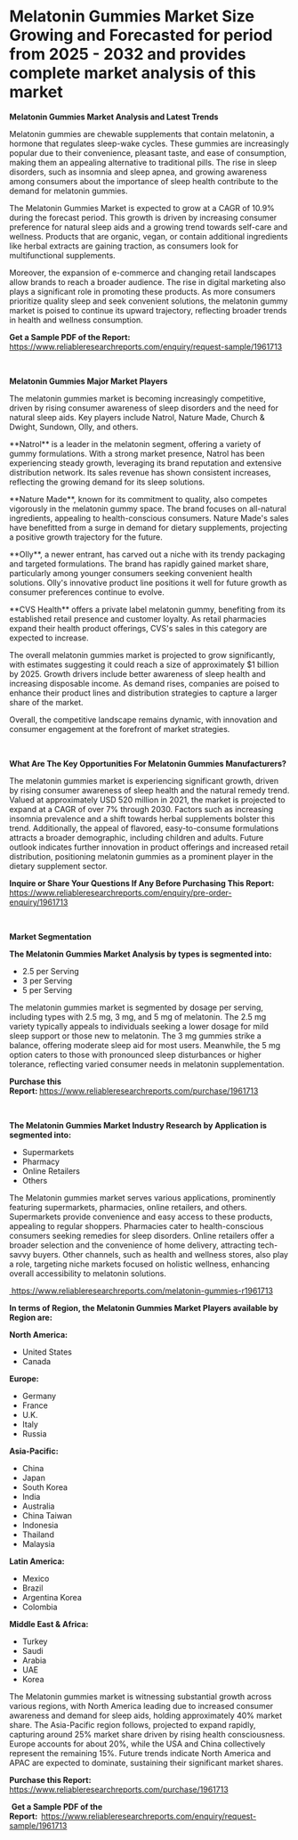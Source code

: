 <p><h1>Melatonin Gummies Market Size Growing and Forecasted for period from 2025 - 2032 and provides complete market analysis of this market</h1></p><p><strong>Melatonin Gummies Market Analysis and Latest Trends</strong></p>
<p><p>Melatonin gummies are chewable supplements that contain melatonin, a hormone that regulates sleep-wake cycles. These gummies are increasingly popular due to their convenience, pleasant taste, and ease of consumption, making them an appealing alternative to traditional pills. The rise in sleep disorders, such as insomnia and sleep apnea, and growing awareness among consumers about the importance of sleep health contribute to the demand for melatonin gummies.</p><p>The Melatonin Gummies Market is expected to grow at a CAGR of 10.9% during the forecast period. This growth is driven by increasing consumer preference for natural sleep aids and a growing trend towards self-care and wellness. Products that are organic, vegan, or contain additional ingredients like herbal extracts are gaining traction, as consumers look for multifunctional supplements.</p><p>Moreover, the expansion of e-commerce and changing retail landscapes allow brands to reach a broader audience. The rise in digital marketing also plays a significant role in promoting these products. As more consumers prioritize quality sleep and seek convenient solutions, the melatonin gummy market is poised to continue its upward trajectory, reflecting broader trends in health and wellness consumption.</p></p>
<p><strong>Get a Sample PDF of the Report:&nbsp;</strong> <a href="https://www.reliableresearchreports.com/enquiry/request-sample/1961713?utm_campaign=2724&utm_medium=2&utm_source=Github&utm_content=ia&utm_term=19042025&utm_id=melatonin-gummies">https://www.reliableresearchreports.com/enquiry/request-sample/1961713</a></p>
<p>&nbsp;</p>
<p><strong>Melatonin Gummies Major Market Players</strong></p>
<p><p>The melatonin gummies market is becoming increasingly competitive, driven by rising consumer awareness of sleep disorders and the need for natural sleep aids. Key players include Natrol, Nature Made, Church & Dwight, Sundown, Olly, and others.</p><p>**Natrol** is a leader in the melatonin segment, offering a variety of gummy formulations. With a strong market presence, Natrol has been experiencing steady growth, leveraging its brand reputation and extensive distribution network. Its sales revenue has shown consistent increases, reflecting the growing demand for its sleep solutions.</p><p>**Nature Made**, known for its commitment to quality, also competes vigorously in the melatonin gummy space. The brand focuses on all-natural ingredients, appealing to health-conscious consumers. Nature Made's sales have benefitted from a surge in demand for dietary supplements, projecting a positive growth trajectory for the future.</p><p>**Olly**, a newer entrant, has carved out a niche with its trendy packaging and targeted formulations. The brand has rapidly gained market share, particularly among younger consumers seeking convenient health solutions. Olly's innovative product line positions it well for future growth as consumer preferences continue to evolve.</p><p>**CVS Health** offers a private label melatonin gummy, benefiting from its established retail presence and customer loyalty. As retail pharmacies expand their health product offerings, CVS's sales in this category are expected to increase.</p><p>The overall melatonin gummies market is projected to grow significantly, with estimates suggesting it could reach a size of approximately $1 billion by 2025. Growth drivers include better awareness of sleep health and increasing disposable income. As demand rises, companies are poised to enhance their product lines and distribution strategies to capture a larger share of the market. </p><p>Overall, the competitive landscape remains dynamic, with innovation and consumer engagement at the forefront of market strategies.</p></p>
<p>&nbsp;</p>
<p><strong>What Are The Key Opportunities For Melatonin Gummies Manufacturers?</strong></p>
<p><p>The melatonin gummies market is experiencing significant growth, driven by rising consumer awareness of sleep health and the natural remedy trend. Valued at approximately USD 520 million in 2021, the market is projected to expand at a CAGR of over 7% through 2030. Factors such as increasing insomnia prevalence and a shift towards herbal supplements bolster this trend. Additionally, the appeal of flavored, easy-to-consume formulations attracts a broader demographic, including children and adults. Future outlook indicates further innovation in product offerings and increased retail distribution, positioning melatonin gummies as a prominent player in the dietary supplement sector.</p></p>
<p><strong>Inquire or Share Your Questions If Any Before Purchasing This Report:</strong> <a href="https://www.reliableresearchreports.com/enquiry/pre-order-enquiry/1961713?utm_campaign=2724&utm_medium=2&utm_source=Github&utm_content=ia&utm_term=19042025&utm_id=melatonin-gummies">https://www.reliableresearchreports.com/enquiry/pre-order-enquiry/1961713</a></p>
<p>&nbsp;</p>
<p><strong>Market Segmentation</strong></p>
<p><strong>The Melatonin Gummies Market Analysis by types is segmented into:</strong></p>
<p><ul><li>2.5 per Serving</li><li>3 per Serving</li><li>5 per Serving</li></ul></p>
<p><p>The melatonin gummies market is segmented by dosage per serving, including types with 2.5 mg, 3 mg, and 5 mg of melatonin. The 2.5 mg variety typically appeals to individuals seeking a lower dosage for mild sleep support or those new to melatonin. The 3 mg gummies strike a balance, offering moderate sleep aid for most users. Meanwhile, the 5 mg option caters to those with pronounced sleep disturbances or higher tolerance, reflecting varied consumer needs in melatonin supplementation.</p></p>
<p><strong>Purchase this Report:&nbsp;</strong><a href="https://www.reliableresearchreports.com/purchase/1961713?utm_campaign=2724&utm_medium=2&utm_source=Github&utm_content=ia&utm_term=19042025&utm_id=melatonin-gummies">https://www.reliableresearchreports.com/purchase/1961713</a></p>
<p>&nbsp;</p>
<p><strong>The Melatonin Gummies Market Industry Research by Application is segmented into:</strong></p>
<p><ul><li>Supermarkets</li><li>Pharmacy</li><li>Online Retailers</li><li>Others</li></ul></p>
<p><p>The Melatonin gummies market serves various applications, prominently featuring supermarkets, pharmacies, online retailers, and others. Supermarkets provide convenience and easy access to these products, appealing to regular shoppers. Pharmacies cater to health-conscious consumers seeking remedies for sleep disorders. Online retailers offer a broader selection and the convenience of home delivery, attracting tech-savvy buyers. Other channels, such as health and wellness stores, also play a role, targeting niche markets focused on holistic wellness, enhancing overall accessibility to melatonin solutions.</p></p>
<p><a href="https://www.reliableresearchreports.com/melatonin-gummies-r1961713?utm_campaign=2724&utm_medium=2&utm_source=Github&utm_content=ia&utm_term=19042025&utm_id=melatonin-gummies">&nbsp;https://www.reliableresearchreports.com/melatonin-gummies-r1961713</a></p>
<p><strong>In terms of Region, the Melatonin Gummies Market Players available by Region are:</strong></p>
<p>
    <p> <strong> North America: </strong>
        <ul>
            <li>United States</li>
            <li>Canada</li>
        </ul>
        </p> 
    <p> <strong> Europe: </strong>
        <ul>
            <li>Germany</li>
            <li>France</li>
            <li>U.K.</li>
            <li>Italy</li>
            <li>Russia</li>
        </ul>
        </p> 
    <p> <strong> Asia-Pacific: </strong>
        <ul>
            <li>China</li>
            <li>Japan</li>
            <li>South Korea</li>
            <li>India</li>
            <li>Australia</li>
            <li>China Taiwan</li>
            <li>Indonesia</li>
            <li>Thailand</li>
            <li>Malaysia</li>
        </ul>
        </p> 
    <p> <strong> Latin America: </strong>
        <ul>
            <li>Mexico</li>
            <li>Brazil</li>
            <li>Argentina Korea</li>
            <li>Colombia</li>
        </ul>
        </p> 
    <p> <strong> Middle East & Africa: </strong>
        <ul>
            <li>Turkey</li>
            <li>Saudi</li>
            <li>Arabia</li>
            <li>UAE</li>
            <li>Korea</li>
        </ul>
    </p>
    </p>
<p><p>The Melatonin gummies market is witnessing substantial growth across various regions, with North America leading due to increased consumer awareness and demand for sleep aids, holding approximately 40% market share. The Asia-Pacific region follows, projected to expand rapidly, capturing around 25% market share driven by rising health consciousness. Europe accounts for about 20%, while the USA and China collectively represent the remaining 15%. Future trends indicate North America and APAC are expected to dominate, sustaining their significant market shares.</p></p>
<p><strong>Purchase this Report: </strong><a href="https://www.reliableresearchreports.com/purchase/1961713?utm_campaign=2724&utm_medium=2&utm_source=Github&utm_content=ia&utm_term=19042025&utm_id=melatonin-gummies">https://www.reliableresearchreports.com/purchase/1961713</a></p>
<p>&nbsp;<strong>Get a Sample PDF of the Report:&nbsp;&nbsp;</strong><a href="https://www.reliableresearchreports.com/enquiry/request-sample/1961713?utm_campaign=2724&utm_medium=2&utm_source=Github&utm_content=ia&utm_term=19042025&utm_id=melatonin-gummies">https://www.reliableresearchreports.com/enquiry/request-sample/1961713</a></p>
<p><strong></strong></p>
<p><p></p><p></p><p></p></p>
